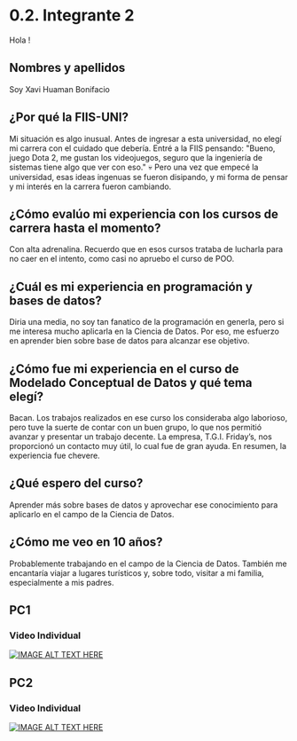 # 0.2. Integrante 2
Hola !

## Nombres y apellidos
Soy Xavi Huaman Bonifacio
## ¿Por qué la FIIS-UNI?
Mi situación es algo inusual. Antes de ingresar a esta universidad, no elegí mi carrera con el cuidado que debería. Entré a la FIIS pensando: "Bueno, juego Dota 2, me gustan los videojuegos, seguro que la ingeniería de sistemas tiene algo que ver con eso." 💀 Pero una vez que empecé la universidad, esas ideas ingenuas se fueron disipando, y mi forma de pensar y mi interés en la carrera fueron cambiando.
## ¿Cómo evalúo mi experiencia con los cursos de carrera hasta el momento?
Con alta adrenalina. Recuerdo que en esos cursos trataba de lucharla para no caer en el intento, como casi no apruebo el curso de POO. 
## ¿Cuál es mi experiencia en programación y bases de datos?
Diria una media, no soy tan fanatico de la programación en generla, pero si me interesa mucho aplicarla en la Ciencia de Datos. Por eso, me esfuerzo en aprender bien sobre base de datos para alcanzar ese objetivo.
## ¿Cómo fue mi experiencia en el curso de Modelado Conceptual de Datos y qué tema elegí?
Bacan. Los trabajos realizados en ese curso los consideraba algo laborioso, pero tuve la suerte de contar con un buen grupo, lo que nos permitió avanzar y presentar un trabajo decente. La empresa, T.G.I. Friday’s, nos proporcionó un contacto muy útil, lo cual fue de gran ayuda. En resumen, la experiencia fue chevere.
## ¿Qué espero del curso?
Aprender más sobre bases de datos y aprovechar ese conocimiento para aplicarlo en el campo de la Ciencia de Datos.
## ¿Cómo me veo en 10 años?
Probablemente trabajando en el campo de la Ciencia de Datos. También me encantaría viajar a lugares turísticos y, sobre todo, visitar a mi familia, especialmente a mis padres.

## PC1
### Video Individual
[![IMAGE ALT TEXT HERE](http://img.youtube.com/vi/OgbmvvVNhHA/0.jpg)](http://www.youtube.com/watch?v=OgbmvvVNhHA)

## PC2
### Video Individual
[![IMAGE ALT TEXT HERE](http://img.youtube.com/vi/OgbmvvVNhHA/0.jpg)](https://www.youtube.com/watch?v=6RUj-wYveqY)
